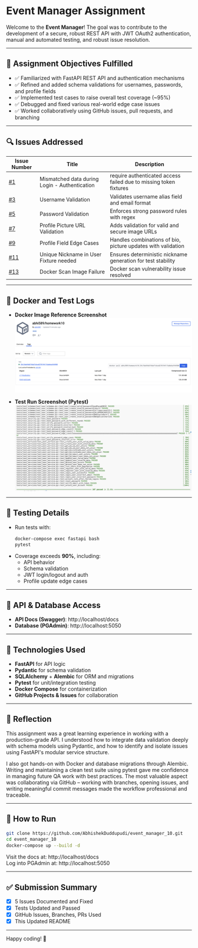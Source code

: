# Event Manager Assignment

Welcome to the **Event Manager**!  The goal was to contribute to the development of a secure, robust REST API with JWT OAuth2 authentication, manual and automated testing, and robust issue resolution.

---

## 🔧 Assignment Objectives Fulfilled

- ✅ Familiarized with FastAPI REST API and authentication mechanisms
- ✅ Refined and added schema validations for usernames, passwords, and profile fields
- ✅ Implemented test cases to raise overall test coverage (~95%)
- ✅ Debugged and fixed various real-world edge case issues
- ✅ Worked collaboratively using GitHub issues, pull requests, and branching

---

## 🔍 Issues Addressed

| Issue Number | Title                                               | Description                                                                 |
|--------------|-----------------------------------------------------|-----------------------------------------------------------------------------|
| [#1](https://github.com/AbhishekDuddupudi/event_manager_10/issues/1)  | Mismatched data during Login - Authentication                            | require authenticated access failed due to missing token fixtures   
| [#3](https://github.com/AbhishekDuddupudi/event_manager_10/issues/3)  | Username Validation                              | Validates username alias field and email format                           |
| [#5](https://github.com/AbhishekDuddupudi/event_manager_10/issues/5)  | Password Validation                              | Enforces strong password rules with regex                                 |
| [#7](https://github.com/AbhishekDuddupudi/event_manager_10/issues/7)  | Profile Picture URL Validation                   | Adds validation for valid and secure image URLs                           |
| [#9](https://github.com/AbhishekDuddupudi/event_manager_10/issues/9)  | Profile Field Edge Cases                         | Handles combinations of bio, picture updates with validation              |
| [#11](https://github.com/AbhishekDuddupudi/event_manager_10/issues/11)| Unique Nickname in User Fixture needed           | Ensures deterministic nickname generation for test stability              |
| [#13](https://github.com/AbhishekDuddupudi/event_manager_10/issues/13)| Docker Scan Image Failure                        | Docker scan vulnerability issue resolved                                  |

---

## 🐳 Docker and Test Logs

- **Docker Image Reference Screenshot**  
![Docker Image](assets/docker_image.png)

- **Test Run Screenshot (Pytest)**  
![Test Log](assets/tests_log.png)

---

## 🧪 Testing Details

- Run tests with:
  ```bash
  docker-compose exec fastapi bash
  pytest
  ```
- Coverage exceeds **90%**, including:
  - API behavior
  - Schema validation
  - JWT login/logout and auth
  - Profile update edge cases

---

## 🔄 API & Database Access

- **API Docs (Swagger)**: http://localhost/docs  
- **Database (PGAdmin)**: http://localhost:5050  

---

## 📖 Technologies Used

- **FastAPI** for API logic
- **Pydantic** for schema validation
- **SQLAlchemy** + **Alembic** for ORM and migrations
- **Pytest** for unit/integration testing
- **Docker Compose** for containerization
- **GitHub Projects & Issues** for collaboration

---

## 🧠 Reflection

This assignment was a great learning experience in working with a production-grade API. I understood how to integrate data validation deeply with schema models using Pydantic, and how to identify and isolate issues using FastAPI's modular service structure.

I also got hands-on with Docker and database migrations through Alembic. Writing and maintaining a clean test suite using pytest gave me confidence in managing future QA work with best practices. The most valuable aspect was collaborating via GitHub – working with branches, opening issues, and writing meaningful commit messages made the workflow professional and traceable.

---

## 🚀 How to Run

```bash
git clone https://github.com/AbhishekDuddupudi/event_manager_10.git
cd event_manager_10
docker-compose up --build -d
```

Visit the docs at: http://localhost/docs  
Log into PGAdmin at: http://localhost:5050

---

## ✅ Submission Summary

- [x] 5 Issues Documented and Fixed
- [x] Tests Updated and Passed
- [x] GitHub Issues, Branches, PRs Used
- [x] This Updated README

---

Happy coding! 🎉
